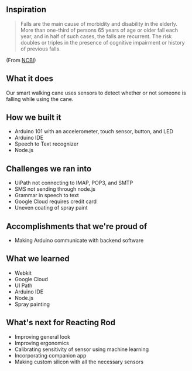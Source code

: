 ## Inspiration
> Falls are the main cause of morbidity and disability in the elderly. More than one-third of persons 65 years of age or older fall each year, and in half of such cases, the falls are recurrent. The risk doubles or triples in the presence of cognitive impairment or history of previous falls.

(From [NCBI](https://www.ncbi.nlm.nih.gov/pmc/articles/PMC3135440/))

## What it does
Our smart walking cane uses sensors to detect whether or not someone is falling while using the cane.

## How we built it
* Arduino 101 with an accelerometer, touch sensor, button, and LED
* Arduino IDE
* Speech to Text recognizer 
* Node.js

## Challenges we ran into
* UiPath not connecting to IMAP, POP3, and SMTP
* SMS not sending through node.js
* Grammar in speech to text
* Google Cloud requires credit card
* Uneven coating of spray paint

## Accomplishments that we're proud of
* Making Arduino communicate with backend software

## What we learned
* Webkit
* Google Cloud
* UI Path
* Arduino IDE
* Node.js
* Spray painting

## What's next for Reacting Rod
* Improving general look
* Improving ergonomics
* Calibrating sensitivity of sensor using machine learning
* Incorporating companion app
* Making custom silicon with all the necessary sensors
